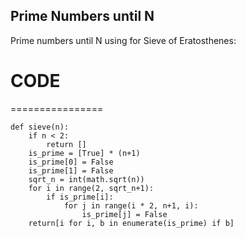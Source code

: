 ## Prime Numbers until N

Prime numbers until N using for Sieve of Eratosthenes:


# CODE
================
```
def sieve(n):
    if n < 2:
        return []
    is_prime = [True] * (n+1)
    is_prime[0] = False
    is_prime[1] = False
    sqrt_n = int(math.sqrt(n))
    for i in range(2, sqrt_n+1):
        if is_prime[i]:
            for j in range(i * 2, n+1, i):
                is_prime[j] = False
    return[i for i, b in enumerate(is_prime) if b]
    
```
